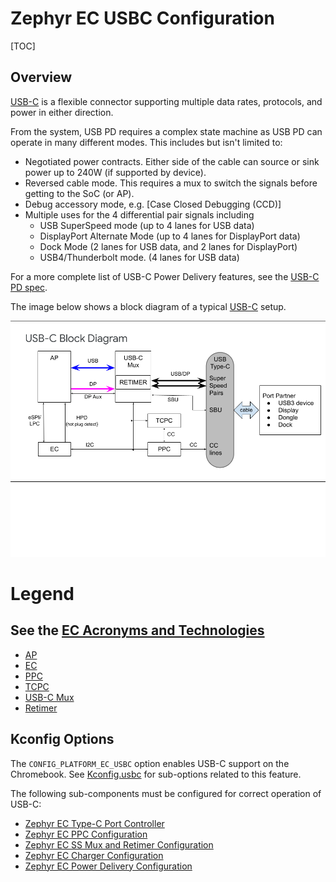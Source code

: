 # Zephyr EC USBC Configuration

[TOC]

## Overview

[USB-C] is a flexible connector supporting multiple data rates, protocols, and
power in either direction.

From the system, USB PD requires a complex state machine as USB PD can
operate in many different modes. This includes but isn't limited to:

*   Negotiated power contracts. Either side of the cable can source or sink
    power up to 240W (if supported by device).
*   Reversed cable mode. This requires a mux to switch the signals before
    getting to the SoC (or AP).
*   Debug accessory mode, e.g. [Case Closed Debugging (CCD)]
*   Multiple uses for the 4 differential pair signals including
    *   USB SuperSpeed mode (up to 4 lanes for USB data)
    *   DisplayPort Alternate Mode (up to 4 lanes for DisplayPort data)
    *   Dock Mode (2 lanes for USB data, and 2 lanes for DisplayPort)
    *   USB4/Thunderbolt mode. (4 lanes for USB data)

For a more complete list of USB-C Power Delivery features, see the
[USB-C PD spec][USB PD Spec Id].

The image below shows a block diagram of a typical [USB-C] setup.

![USBC Block Diagram]
# Legend
## See the [EC Acronyms and Technologies]
*   [AP]
*   [EC]
*   [PPC]
*   [TCPC]
*   [USB-C Mux]
*   [Retimer]

## Kconfig Options

The `CONFIG_PLATFORM_EC_USBC` option enables USB-C support on the Chromebook.
See [Kconfig.usbc] for sub-options related to this feature.

The following sub-components must be configured for correct operation of USB-C:
*   [Zephyr EC Type-C Port Controller]
*   [Zephyr EC PPC Configuration]
*   [Zephyr EC SS Mux and Retimer Configuration]
*   [Zephyr EC Charger Configuration]
*   [Zephyr EC Power Delivery Configuration]

[USB-C]:../usb-c.md
[EC Acronyms and Technologies]:../ec_terms.md
[AP]:../ec_terms.md#ap
[EC]:../ec_terms.md#ec
[PPC]:../ec_terms.md#ppc
[TCPC]:../ec_terms.md#tcpc
[USB-C Mux]:../ec_terms.md#ssmux
[Retimer]:../ec_terms.md#retimer
[USBC Block Diagram]:../images/usbc_block_diagram.png
[USB PD Spec Id]: https://www.usb.org/document-library/usb-power-delivery
[Kconfig.usbc]:
https://source.chromium.org/chromiumos/chromiumos/codesearch/+/main:src/platform/ec/zephyr/Kconfig.usbc
[Zephyr EC Power Delivery Configuration]:zephyr_pd.md
[Zephyr EC PPC Configuration]:zephyr_ppc.md
[Zephyr EC SS Mux and Retimer Configuration]:zephyr_usbc_ss_mux_and_retimer.md
[Zephyr EC Charger Configuration]:zephyr_charger.md
[Zephyr EC Type-C Port Controller]:zephyr_tcpc.md
